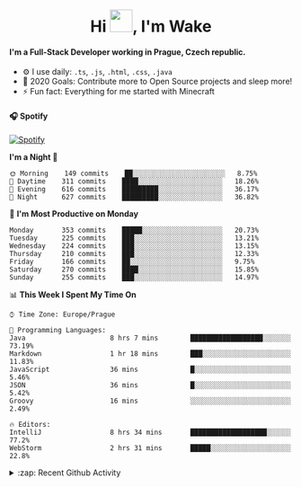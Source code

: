 <h1 align="center">Hi <img src="https://raw.githubusercontent.com/MrWakeCZ/MrWakeCZ/master/Hi.gif" width="40px" />, I'm Wake</h1>

#### I'm a Full-Stack Developer working in Prague, Czech republic.
- ⚙️ I use daily: `.ts`, `.js`, `.html`, `.css`, `.java`
- 🥅 2020 Goals: Contribute more to Open Source projects and sleep more!
- ⚡ Fun fact: Everything for me started with Minecraft

#### 🎧 Spotify
[![Spotify](https://novatorem-delta-eight.vercel.app/api/spotify)](https://open.spotify.com/user/wakeecz)

<!--START_SECTION:waka-->
**I'm a Night 🦉** 

```text
🌞 Morning    149 commits    ██░░░░░░░░░░░░░░░░░░░░░░░   8.75% 
🌆 Daytime    311 commits    ████░░░░░░░░░░░░░░░░░░░░░   18.26% 
🌃 Evening    616 commits    █████████░░░░░░░░░░░░░░░░   36.17% 
🌙 Night      627 commits    █████████░░░░░░░░░░░░░░░░   36.82%

```
📅 **I'm Most Productive on Monday** 

```text
Monday       353 commits    █████░░░░░░░░░░░░░░░░░░░░   20.73% 
Tuesday      225 commits    ███░░░░░░░░░░░░░░░░░░░░░░   13.21% 
Wednesday    224 commits    ███░░░░░░░░░░░░░░░░░░░░░░   13.15% 
Thursday     210 commits    ███░░░░░░░░░░░░░░░░░░░░░░   12.33% 
Friday       166 commits    ██░░░░░░░░░░░░░░░░░░░░░░░   9.75% 
Saturday     270 commits    ████░░░░░░░░░░░░░░░░░░░░░   15.85% 
Sunday       255 commits    ███░░░░░░░░░░░░░░░░░░░░░░   14.97%

```


📊 **This Week I Spent My Time On** 

```text
⌚︎ Time Zone: Europe/Prague

💬 Programming Languages: 
Java                     8 hrs 7 mins        ██████████████████░░░░░░░   73.19% 
Markdown                 1 hr 18 mins        ███░░░░░░░░░░░░░░░░░░░░░░   11.83% 
JavaScript               36 mins             █░░░░░░░░░░░░░░░░░░░░░░░░   5.46% 
JSON                     36 mins             █░░░░░░░░░░░░░░░░░░░░░░░░   5.42% 
Groovy                   16 mins             ░░░░░░░░░░░░░░░░░░░░░░░░░   2.49%

🔥 Editors: 
IntelliJ                 8 hrs 34 mins       ███████████████████░░░░░░   77.2% 
WebStorm                 2 hrs 31 mins       █████░░░░░░░░░░░░░░░░░░░░   22.8%

```


<!--END_SECTION:waka-->

<details>
  <summary>:zap: Recent Github Activity</summary>

<!--START_SECTION:activity-->
1. 🎉 Merged PR [#14](https://github.com/craftmania-cz/craftmanager/pull/14) in [craftmania-cz/craftmanager](https://github.com/craftmania-cz/craftmanager)
2. 🎉 Merged PR [#89](https://github.com/waked-cz/corgi/pull/89) in [waked-cz/corgi](https://github.com/waked-cz/corgi)
3. 🗣 Commented on [#14](https://github.com/craftmania-cz/craftmanager/issues/14) in [craftmania-cz/craftmanager](https://github.com/craftmania-cz/craftmanager)
4. 🎉 Merged PR [#2](https://github.com/craftmania-cz/craftcore/pull/2) in [craftmania-cz/craftcore](https://github.com/craftmania-cz/craftcore)
5. 🎉 Merged PR [#7](https://github.com/craftmania-cz/craftlobby/pull/7) in [craftmania-cz/craftlobby](https://github.com/craftmania-cz/craftlobby)
<!--END_SECTION:activity-->

</details>

